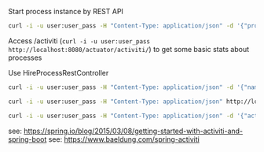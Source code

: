 
Start process instance by REST API
```bash
curl -i -u user:user_pass -H "Content-Type: application/json" -d '{"processDefinitionKey":"hireProcess", "variables": [ {"name":"applicantName", "value":"John Doe"}, {"name":"email", "value":"john.doe@alfresco.com"}, {"name":"phoneNumber", "value":"1234567"} ]}' http://localhost:8080/runtime/process-instances
```

Access /activiti (`curl -i -u user:user_pass http://localhost:8080/actuator/activiti/`) to get some basic stats about processes


Use HireProcessRestController
```bash
curl -i -u user:user_pass -H "Content-Type: application/json" -d '{"name":"John Doe", "email": "john.doe@alfresco.com", "phoneNumber":"123456789"}' http://localhost:8080/start-hire-process

curl -i -u user:user_pass -H "Content-Type: application/json" http://localhost:8080/runtime/tasks

curl -i -u user:user_pass -H "Content-Type: application/json" -d '{"action" : "complete", "variables": [ {"name":"telephoneInterviewOutcome", "value":true} ]}' http://localhost:8080/runtime/tasks/7510
```

see: https://spring.io/blog/2015/03/08/getting-started-with-activiti-and-spring-boot
see: https://www.baeldung.com/spring-activiti
